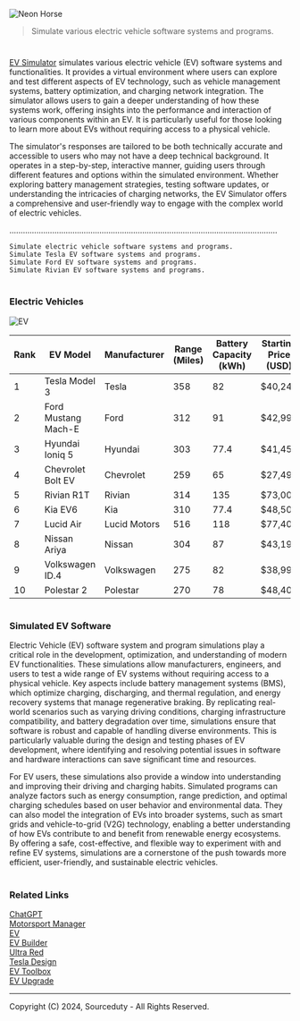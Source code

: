 ![Neon Horse](https://github.com/user-attachments/assets/2551fe16-96e4-4cda-ad03-7f18a97b0d61)

> Simulate various electric vehicle software systems and programs. 

#

[EV Simulator](https://chatgpt.com/g/g-zmCnbzCKx-ev-simulator) simulates various electric vehicle (EV) software systems and functionalities. It provides a virtual environment where users can explore and test different aspects of EV technology, such as vehicle management systems, battery optimization, and charging network integration. The simulator allows users to gain a deeper understanding of how these systems work, offering insights into the performance and interaction of various components within an EV. It is particularly useful for those looking to learn more about EVs without requiring access to a physical vehicle.

The simulator's responses are tailored to be both technically accurate and accessible to users who may not have a deep technical background. It operates in a step-by-step, interactive manner, guiding users through different features and options within the simulated environment. Whether exploring battery management strategies, testing software updates, or understanding the intricacies of charging networks, the EV Simulator offers a comprehensive and user-friendly way to engage with the complex world of electric vehicles.

.......................................................................................................................

```
Simulate electric vehicle software systems and programs.
Simulate Tesla EV software systems and programs.
Simulate Ford EV software systems and programs.
Simulate Rivian EV software systems and programs.
```

#
### Electric Vehicles

![EV](https://github.com/user-attachments/assets/fcca961f-b1c9-4c44-9432-1ace6fc92d65)

| Rank | EV Model                 | Manufacturer         | Range (Miles) | Battery Capacity (kWh) | Starting Price (USD) |
|------|--------------------------|----------------------|---------------|-------------------------|-----------------------|
| 1    | Tesla Model 3            | Tesla               | 358           | 82                      | $40,240              |
| 2    | Ford Mustang Mach-E      | Ford                | 312           | 91                      | $42,995              |
| 3    | Hyundai Ioniq 5          | Hyundai             | 303           | 77.4                    | $41,450              |
| 4    | Chevrolet Bolt EV        | Chevrolet           | 259           | 65                      | $27,495              |
| 5    | Rivian R1T               | Rivian              | 314           | 135                     | $73,000              |
| 6    | Kia EV6                  | Kia                 | 310           | 77.4                    | $48,500              |
| 7    | Lucid Air                | Lucid Motors        | 516           | 118                     | $77,400              |
| 8    | Nissan Ariya             | Nissan              | 304           | 87                      | $43,190              |
| 9    | Volkswagen ID.4          | Volkswagen          | 275           | 82                      | $38,995              |
| 10   | Polestar 2               | Polestar            | 270           | 78                      | $48,400              |

#
### Simulated EV Software

Electric Vehicle (EV) software system and program simulations play a critical role in the development, optimization, and understanding of modern EV functionalities. These simulations allow manufacturers, engineers, and users to test a wide range of EV systems without requiring access to a physical vehicle. Key aspects include battery management systems (BMS), which optimize charging, discharging, and thermal regulation, and energy recovery systems that manage regenerative braking. By replicating real-world scenarios such as varying driving conditions, charging infrastructure compatibility, and battery degradation over time, simulations ensure that software is robust and capable of handling diverse environments. This is particularly valuable during the design and testing phases of EV development, where identifying and resolving potential issues in software and hardware interactions can save significant time and resources.

For EV users, these simulations also provide a window into understanding and improving their driving and charging habits. Simulated programs can analyze factors such as energy consumption, range prediction, and optimal charging schedules based on user behavior and environmental data. They can also model the integration of EVs into broader systems, such as smart grids and vehicle-to-grid (V2G) technology, enabling a better understanding of how EVs contribute to and benefit from renewable energy ecosystems. By offering a safe, cost-effective, and flexible way to experiment with and refine EV systems, simulations are a cornerstone of the push towards more efficient, user-friendly, and sustainable electric vehicles.

#
### Related Links

[ChatGPT](https://github.com/sourceduty/ChatGPT)
<br>
[Motorsport Manager](https://github.com/sourceduty/Motorsport_Manager)
<br>
[EV](https://github.com/sourceduty/EV)
<br>
[EV Builder](https://github.com/sourceduty/EV_Builder)
<br>
[Ultra Red](https://github.com/sourceduty/Ultra_Red)
<br>
[Tesla Design](https://github.com/sourceduty/Tesla_Design)
<br>
[EV Toolbox](https://github.com/sourceduty/EV_Toolbox)
<br>
[EV Upgrade](https://github.com/sourceduty/EV_Upgrade)

***
Copyright (C) 2024, Sourceduty - All Rights Reserved.
